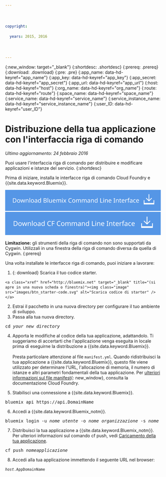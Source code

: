 ```yaml
---

 

copyright:

  years: 2015, 2016

 

---
```


{:new_window: target="_blank"}
{:shortdesc: .shortdesc}
{:prereq: .prereq}
{:download: .download}
{:pre: .pre}
{:app_name: data-hd-keyref="app_name"}
{:app_key: data-hd-keyref="app_key"}
{:app_secret: data-hd-keyref="app_secret"}
{:app_url: data-hd-keyref="app_url"}
{:host: data-hd-keyref="host"}
{:org_name: data-hd-keyref="org_name"}
{:route: data-hd-keyref="route"}
{:space_name: data-hd-keyref="space_name"}
{:service_name: data-hd-keyref="service_name"}
{:service_instance_name: data-hd-keyref="service_instance_name"}
{:user_ID: data-hd-keyref="user_ID"}

# Distribuzione della tua applicazione con l'interfaccia riga di comando
*Ultimo aggiornamento: 24 febbraio 2016*

Puoi usare l'interfaccia riga di comando per distribuire e modificare applicazioni e istanze del servizio.
{:shortdesc}

Prima di iniziare, installa le interfacce riga di comando Cloud Foundry e {{site.data.keyword.Bluemix}}.

<p>
<a class="xref" href="http://clis.ng.bluemix.net/ui/home.html" target="_blank" title="(si apre in una nuova scheda o finestra)"><img class="image" src="images/btn_bx_commandline.svg" alt="Scarica l'interfaccia riga di comando {{site.data.keyword.Bluemix}}" /> </a>  <a class="xref" href="https://github.com/cloudfoundry/cli/releases" target="_blank" title="(si apre in una nuova scheda o finestra)"><img class="image" src="images/btn_cf_commandline.svg" alt="Scarica l'interfaccia riga di comando Cloud Foundry" /> </a> 
</p>

**Limitazione:** gli strumenti della riga di comando non sono supportati da Cygwin. Utilizzali in una finestra della riga di comando diversa da quella di Cygwin.
{:prereq}

Una volta installate le interfacce riga di comando, puoi iniziare a lavorare:

  1. {: download} Scarica il tuo codice starter. 
      
    <a class="xref" href="http://bluemix.net" target="_blank" title="(si apre in una nuova scheda o finestra)"><img class="image" src="images/btn_starter-code.svg" alt="Scarica codice di starter" /> </a>
  
  2. Estrai il pacchetto in una nuova directory per configurare il tuo ambiente di sviluppo.
  3. Passa alla tua nuova directory.
  
  <pre class="pre">cd <var class="keyword varname">your_new_directory</var></pre>
  
   4.  Apporta le modifiche al codice della tua applicazione, adattandolo. Ti suggeriamo di accertarti che l'applicazione venga eseguita in locale prima di eseguirne la distribuzione a {{site.data.keyword.Bluemix}}.<br><br>Presta particolare attenzione al file `manifest.yml`. Quando ridistribuisci la tua applicazione a {{site.data.keyword.Bluemix}}, questo file viene utilizzato per determinare l'URL, l'allocazione di memoria, il numero di istanze e altri parametri fondamentali della tua applicazione. Per [ulteriori informazioni sul file manifest](https://docs.cloudfoundry.org/devguide/deploy-apps/manifest.html){: new_window}, consulta la documentazione Cloud Foundry.
  
  5. Stabilisci una connessione a {{site.data.keyword.Bluemix}}.
  
  <pre class="pre">bluemix api https://api.<span class="keyword" data-hd-keyref="DomainName">DomainName</span></pre>
  
  6. Accedi a {{site.data.keyword.Bluemix_notm}}.
 
  <pre class="pre">bluemix login -u <var class="keyword varname" data-hd-keyref="user_ID">nome_utente</var> -o <var class="keyword varname" data-hd-keyref="org_name">nome_organizzazione</var> -s <var class="keyword varname" data-hd-keyref="space_name">nome_spazio</var></pre>
  
  7. Distribuisci la tua applicazione a {{site.data.keyword.Bluemix_notm}}. Per ulteriori informazioni sul comando cf push, vedi [Caricamento della tua applicazione](./upload_app.html).
  
  <pre class="pre">cf push <var class="keyword varname" data-hd-keyref="app_name">nomeapplicazione</var></pre>
  
  8. Accedi alla tua applicazione immettendo il seguente URL
nel browser:
  
  <pre class="codeblock"><code><var class="keyword varname" data-hd-keyref="host">host</var>.<span class="keyword" data-hd-keyref="APPDomain">AppDomainName</span></code></pre>

